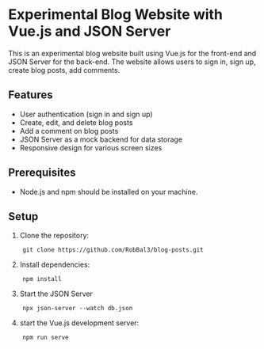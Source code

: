 # Experimental Blog Website with Vue.js and JSON Server

This is an experimental blog website built using Vue.js for the front-end and JSON Server for the back-end. The website allows users to sign in, sign up, create blog posts, add comments.

## Features

- User authentication (sign in and sign up)
- Create, edit, and delete blog posts
- Add a comment on blog posts
- JSON Server as a mock backend for data storage
- Responsive design for various screen sizes

## Prerequisites

- Node.js and npm should be installed on your machine.

## Setup

1. Clone the repository:
```
    git clone https://github.com/RobBal3/blog-posts.git
```
    
2. Install dependencies:
```
    npm install
```

3. Start the JSON Server

```
    npx json-server --watch db.json
```
4. start the Vue.js development server:

```
    npm run serve
```
